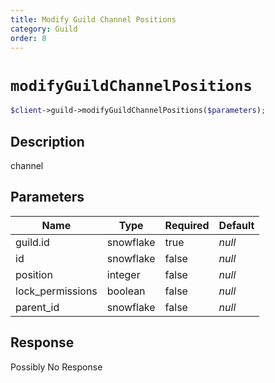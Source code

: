 ```yaml
---
title: Modify Guild Channel Positions
category: Guild
order: 8
---
```


# `modifyGuildChannelPositions`

```php
$client->guild->modifyGuildChannelPositions($parameters);
```

## Description

channel

## Parameters


Name | Type | Required | Default
--- | --- | --- | ---
guild.id | snowflake | true | *null*
id | snowflake | false | *null*
position | integer | false | *null*
lock_permissions | boolean | false | *null*
parent_id | snowflake | false | *null*

## Response

Possibly No Response

